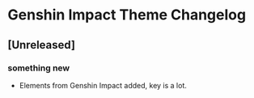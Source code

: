 <!-- Keep a Changelog guide -> https://keepachangelog.com -->

# Genshin Impact Theme Changelog

## [Unreleased]
### something new
-  Elements from Genshin Impact added, key is a lot.
